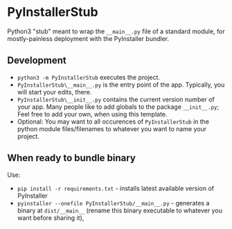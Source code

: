 # PyInstallerStub
Python3 "stub" meant to wrap the `__main__.py` file of a standard module, for mostly-painless deployment with the PyInstaller bundler.

## Development
- `python3 -m PyInstallerStub` executes the project.
- `PyInstallerStub\__main__.py` is the entry point of the app. Typically, you will start your edits, there.
- `PyInstallerStub\__init__.py` contains the current version number of your app. Many people like to add globals to the package `__init__.py`; Feel free to add your own, when using this template.
- Optional: You may want to all occurences of `PyInstallerStub` in the python module files/filenames to whatever you want to name your project.

## When ready to bundle binary
Use:
- `pip install -r requirements.txt` - installs latest available version of PyInstaller
- `pyinstaller --onefile PyInstallerStub/__main__.py` - generates a binary at `dist/__main__` (rename this binary executable to whatever you want before sharing it),

